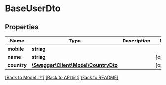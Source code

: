 # BaseUserDto

## Properties
Name | Type | Description | Notes
------------ | ------------- | ------------- | -------------
**mobile** | **string** |  | 
**name** | **string** |  | [optional] 
**country** | [**\Swagger\Client\Model\CountryDto**](CountryDto.md) |  | [optional] 

[[Back to Model list]](../README.md#documentation-for-models) [[Back to API list]](../README.md#documentation-for-api-endpoints) [[Back to README]](../README.md)


